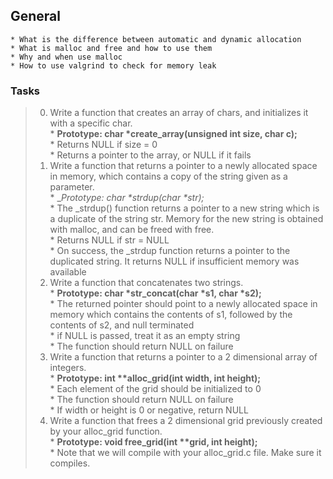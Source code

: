 ## General   
	* What is the difference between automatic and dynamic allocation   
	* What is malloc and free and how to use them   
	* Why and when use malloc   
	* How to use valgrind to check for memory leak   

### Tasks 
> 0. Write a function that creates an array of chars, and initializes it with a specific char.   
	* __Prototype: char *create_array(unsigned int size, char c);__   
	* Returns NULL if size = 0   
	* Returns a pointer to the array, or NULL if it fails   
> 1. Write a function that returns a pointer to a newly allocated space in memory, which contains a copy of the string given as a parameter.   
	* __Prototype: char *_strdup(char *str);__   
	* The _strdup() function returns a pointer to a new string which is a duplicate of the string str. Memory for the new string is obtained with malloc, and can be freed with free.   
	* Returns NULL if str = NULL   
	* On success, the _strdup function returns a pointer to the duplicated string. It returns NULL if insufficient memory was available   
> 2. Write a function that concatenates two strings.   
	* __Prototype: char *str_concat(char *s1, char *s2);__   
	* The returned pointer should point to a newly allocated space in memory which contains the contents of s1, followed by the contents of s2, and null terminated   
	* if NULL is passed, treat it as an empty string   
	* The function should return NULL on failure   
> 3. Write a function that returns a pointer to a 2 dimensional array of integers.   
	* __Prototype: int **alloc_grid(int width, int height);__   
	* Each element of the grid should be initialized to 0   
	* The function should return NULL on failure   
	* If width or height is 0 or negative, return NULL   
> 4. Write a function that frees a 2 dimensional grid previously created by your alloc_grid function.   
	* __Prototype: void free_grid(int **grid, int height);__   
	* Note that we will compile with your alloc_grid.c file. Make sure it compiles.   
